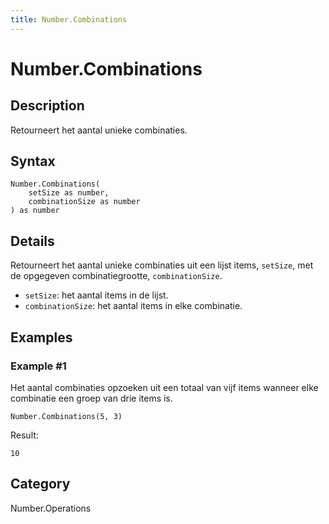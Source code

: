 ```yaml
---
title: Number.Combinations
---
```


# Number.Combinations


## Description

Retourneert het aantal unieke combinaties.


## Syntax

```powerquery
Number.Combinations(
    setSize as number,
    combinationSize as number
) as number
```


## Details

Retourneert het aantal unieke combinaties uit een lijst items, <code>setSize</code>, met de opgegeven combinatiegrootte, <code>combinationSize</code>.<ul>    <li><code>setSize</code>: het aantal items in de lijst.</li>    <li><code>combinationSize</code>: het aantal items in elke combinatie.</li></ul>


## Examples

### Example #1 
Het aantal combinaties opzoeken uit een totaal van vijf items wanneer elke combinatie een groep van drie items is.
```powerquery
Number.Combinations(5, 3)
```

Result: 
```powerquery
10
```




## Category
Number.Operations

